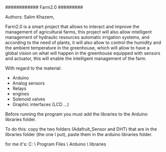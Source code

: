 ############ Farm2.0 ######### 


Authors: Salim Khazem, 

Farm2.0 is a smart project that allows to interact and improve the management of agricultural farms, this project will also allow intelligent management of hydraulic resources automatic irrigation systems, and according to the need of plants, it will also allow to control the humidity and the ambient temperature in the greenhouse, which will allow to have a global vision on what will happen in the greenhouse equipped with sensors and actuator, this will enable the intelligent management of the farm.





With regard to the material:
- Arduino
- Analog sensors
- Relays
- engines
- Solenoid valves
- Graphic interfaces (LCD ...)


Before running the program you must add the libraries to the Arduino libraries folder.

To do this: copy the two folders (Adafruit_Sensor and DHT) that are in the libraries folder (the one I put), paste them in the arduino libraries folder.

for me it's: C: \ Program Files \ Arduino \ libraries